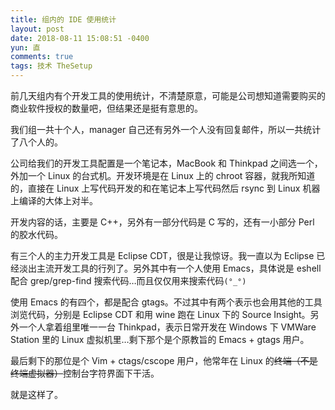 ```yaml
---
title: 组内的 IDE 使用统计
layout: post
date: 2018-08-11 15:08:51 -0400
yun: 直
comments: true
tags: 技术 TheSetup
---
```


前几天组内有个开发工具的使用统计，不清楚原意，可能是公司想知道需要购买的商业软件授权的数量吧，但结果还是挺有意思的。

我们组一共十个人，manager 自己还有另外一个人没有回复邮件，所以一共统计了八个人的。

公司给我们的开发工具配置是一个笔记本，MacBook 和 Thinkpad 之间选一个，外加一个 Linux 的台式机。开发环境是在 Linux 上的 chroot 容器，就我所知道的，直接在 Linux 上写代码开发的和在笔记本上写代码然后 rsync 到 Linux 机器上编译的大体上对半。

开发内容的话，主要是 C++，另外有一部分代码是 C 写的，还有一小部分 Perl 的胶水代码。

有三个人的主力开发工具是 Eclipse CDT，很是让我惊讶。我一直以为 Eclipse 已经淡出主流开发工具的行列了。另外其中有一个人使用 Emacs，具体说是 eshell 配合 grep/grep-find 搜索代码…而且仅仅用来搜索代码`(°_°)`

使用 Emacs 的有四个，都是配合 gtags。不过其中有两个表示也会用其他的工具浏览代码，分别是 Eclipse CDT 和用 wine 跑在 Linux 下的 Source Insight。另外一个人拿着组里唯一一台 Thinkpad，表示日常开发在 Windows 下 VMWare Station 里的 Linux 虚拟机里…剩下那个是个原教旨的 Emacs + gtags 用户。

最后剩下的那位是个 Vim + ctags/cscope 用户，他常年在 Linux 的~~终端（不是终端虚拟器）~~控制台字符界面下干活。

就是这样了。
